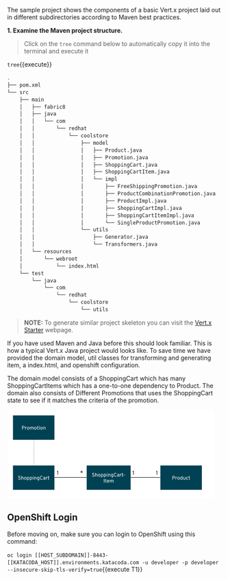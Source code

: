 The sample project shows the components of a basic Vert.x project laid out in different
subdirectories according to Maven best practices.

**1. Examine the Maven project structure.**

> Click on the `tree` command below to automatically copy it into the terminal and execute it

``tree``{{execute}}

```sh
.
├── pom.xml
└── src
    ├── main
    │   ├── fabric8
    │   ├── java
    │   │   └── com
    │   │       └── redhat
    │   │           └── coolstore
    │   │               ├── model
    │   │               │   ├── Product.java
    │   │               │   ├── Promotion.java
    │   │               │   ├── ShoppingCart.java
    │   │               │   ├── ShoppingCartItem.java
    │   │               │   └── impl
    │   │               │       ├── FreeShippingPromotion.java
    │   │               │       ├── ProductCombinationPromotion.java
    │   │               │       ├── ProductImpl.java
    │   │               │       ├── ShoppingCartImpl.java
    │   │               │       ├── ShoppingCartItemImpl.java
    │   │               │       └── SingleProductPromotion.java
    │   │               └── utils
    │   │                   ├── Generator.java
    │   │                   └── Transformers.java
    │   └── resources
    │       └── webroot
    │           └── index.html
    └── test
        └── java
            └── com
                └── redhat
                    └── coolstore
                        └── utils
```

>**NOTE:** To generate similar project skeleton you can visit the [Vert.x Starter](http://start.vertx.io/) webpage.

If you have used Maven and Java before this should look familiar. This is how a typical Vert.x Java project would looks like. To save time we have provided the domain model, util classes for transforming and generating item, a index.html, and openshift configuration. 

The domain model consists of a ShoppingCart which has many ShoppingCartItems which has a one-to-one dependency to Product. The domain also consists of Different Promotions that uses the ShoppingCart state to see if it matches the criteria of the promotion.

![Shopping Cart - Domain Model](../../assets/reactive-microservices/cart-model.png)

## OpenShift Login

Before moving on, make sure you can login to OpenShift using this command:

`oc login [[HOST_SUBDOMAIN]]-8443-[[KATACODA_HOST]].environments.katacoda.com -u developer -p developer --insecure-skip-tls-verify=true`{{execute T1}}
